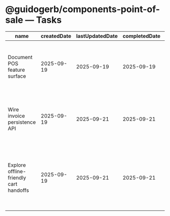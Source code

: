 # @guidogerb/components-point-of-sale — Tasks

| name                                   | createdDate | lastUpdatedDate | completedDate | status      | description                                                                                                 |
| -------------------------------------- | ----------- | --------------- | ------------- | ----------- | ----------------------------------------------------------------------------------------------------------- |
| Document POS feature surface           | 2025-09-19  | 2025-09-19      | 2025-09-19    | complete    | Summarized catalog integration, Stripe requirements, and service helpers in the README.                     |
| Wire invoice persistence API           | 2025-09-19  | 2025-09-21      | 2025-09-21    | complete    | Connect the checkout flow to backend endpoints that create invoices and refresh history views.              |
| Explore offline-friendly cart handoffs | 2025-09-19  | 2025-09-21      | 2025-09-21    | complete    | Investigate caching strategies so carts and invoices survive temporary network loss in retail environments. |
